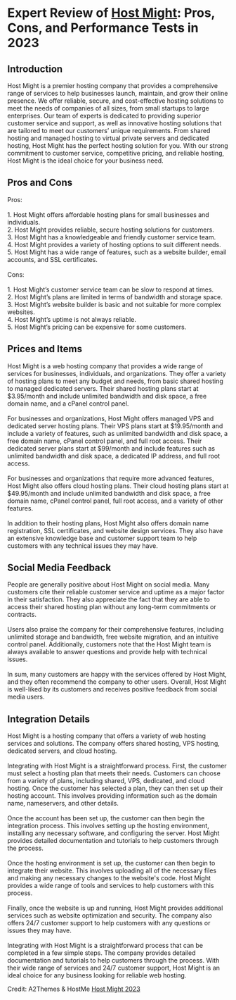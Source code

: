 <h1>Expert Review of <a href="https://a2themes.com/host-might-reviews">Host Might</a>: Pros, Cons, and Performance Tests in 2023</h1>
<h2>Introduction</h2>
Host Might is a premier hosting company that provides a comprehensive range of services to help businesses launch, maintain, and grow their online presence. We offer reliable, secure, and cost-effective hosting solutions to meet the needs of companies of all sizes, from small startups to large enterprises. Our team of experts is dedicated to providing superior customer service and support, as well as innovative hosting solutions that are tailored to meet our customers’ unique requirements. From shared hosting and managed hosting to virtual private servers and dedicated hosting, Host Might has the perfect hosting solution for you. With our strong commitment to customer service, competitive pricing, and reliable hosting, Host Might is the ideal choice for your business need.
<h2>Pros and Cons</h2>
Pros:<br><br>1. Host Might offers affordable hosting plans for small businesses and individuals.<br>2. Host Might provides reliable, secure hosting solutions for customers.<br>3. Host Might has a knowledgeable and friendly customer service team.<br>4. Host Might provides a variety of hosting options to suit different needs.<br>5. Host Might has a wide range of features, such as a website builder, email accounts, and SSL certificates.<br><br>Cons:<br><br>1. Host Might’s customer service team can be slow to respond at times.<br>2. Host Might’s plans are limited in terms of bandwidth and storage space.<br>3. Host Might’s website builder is basic and not suitable for more complex websites.<br>4. Host Might’s uptime is not always reliable.<br>5. Host Might’s pricing can be expensive for some customers.
<h2>Prices and Items</h2>
Host Might is a web hosting company that provides a wide range of services for businesses, individuals, and organizations. They offer a variety of hosting plans to meet any budget and needs, from basic shared hosting to managed dedicated servers. Their shared hosting plans start at $3.95/month and include unlimited bandwidth and disk space, a free domain name, and a cPanel control panel.<br><br>For businesses and organizations, Host Might offers managed VPS and dedicated server hosting plans. Their VPS plans start at $19.95/month and include a variety of features, such as unlimited bandwidth and disk space, a free domain name, cPanel control panel, and full root access. Their dedicated server plans start at $99/month and include features such as unlimited bandwidth and disk space, a dedicated IP address, and full root access.<br><br>For businesses and organizations that require more advanced features, Host Might also offers cloud hosting plans. Their cloud hosting plans start at $49.95/month and include unlimited bandwidth and disk space, a free domain name, cPanel control panel, full root access, and a variety of other features.<br><br>In addition to their hosting plans, Host Might also offers domain name registration, SSL certificates, and website design services. They also have an extensive knowledge base and customer support team to help customers with any technical issues they may have.
<h2>Social Media Feedback</h2>
People are generally positive about Host Might on social media. Many customers cite their reliable customer service and uptime as a major factor in their satisfaction. They also appreciate the fact that they are able to access their shared hosting plan without any long-term commitments or contracts.<br><br>Users also praise the company for their comprehensive features, including unlimited storage and bandwidth, free website migration, and an intuitive control panel. Additionally, customers note that the Host Might team is always available to answer questions and provide help with technical issues.<br><br>In sum, many customers are happy with the services offered by Host Might, and they often recommend the company to other users. Overall, Host Might is well-liked by its customers and receives positive feedback from social media users.
<h2>Integration Details</h2>
Host Might is a hosting company that offers a variety of web hosting services and solutions. The company offers shared hosting, VPS hosting, dedicated servers, and cloud hosting.<br><br>Integrating with Host Might is a straightforward process. First, the customer must select a hosting plan that meets their needs. Customers can choose from a variety of plans, including shared, VPS, dedicated, and cloud hosting. Once the customer has selected a plan, they can then set up their hosting account. This involves providing information such as the domain name, nameservers, and other details.<br><br>Once the account has been set up, the customer can then begin the integration process. This involves setting up the hosting environment, installing any necessary software, and configuring the server. Host Might provides detailed documentation and tutorials to help customers through the process.<br><br>Once the hosting environment is set up, the customer can then begin to integrate their website. This involves uploading all of the necessary files and making any necessary changes to the website's code. Host Might provides a wide range of tools and services to help customers with this process.<br><br>Finally, once the website is up and running, Host Might provides additional services such as website optimization and security. The company also offers 24/7 customer support to help customers with any questions or issues they may have.<br><br>Integrating with Host Might is a straightforward process that can be completed in a few simple steps. The company provides detailed documentation and tutorials to help customers through the process. With their wide range of services and 24/7 customer support, Host Might is an ideal choice for any business looking for reliable web hosting.
<p>Credit: A2Themes & HostMe <a href="https://a2themes.com/host-might-reviews">Host Might 2023</a></p>